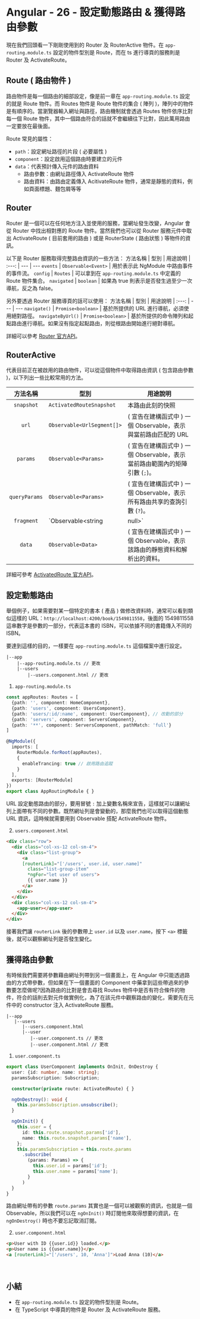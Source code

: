 # Angular - 26 - 設定動態路由 & 獲得路由參數
現在我們回頭看一下剛剛使用到的 Router 及 RouterActive 物件。在 `app-routing.module.ts` 設定的物件型別是 Route，而在 ts 進行導頁的服務則是 Router 及 ActivateRoute。

## Route ( 路由物件 )
路由物件是每一個路由的細部設定，像是前一章在 `app-routing.module.ts` 設定的就是 Route 物件。而 Routes 物件是 Route 物件的集合 ( 陣列 )，陣列中的物件是有順序的。當瀏覽器輸入網址與路徑，路由機制就會透過 Routes 物件依序比對每一個 Route 物件，其中一個路由符合的話就不會繼續往下比對，因此萬用路由一定要放在最後面。

Route 常見的屬性：
* `path`：設定網址路徑的片段 ( 必要屬性 )
* `component`：設定啟用這個路由時要建立的元件
* `data`：代表預計傳入元件的路由資料
  * 路由參數：由網址路徑傳入 ActivateRoute 物件
  * 路由資料：由路由定義傳入 AcitivateRoute 物件，通常是靜態的資料，例如頁面標題、麵包屑等等

## Router
Router 是一個可以在任何地方注入並使用的服務，當網址發生改變，Angular 會從 Router 中找出相對應的 Route 物件。當然我們也可以從 Router 服務元件中取出 ActivateRoute ( 目前套用的路由 ) 或是 RouterState ( 路由狀態 ) 等物件的資訊。

以下是 Router 服務取得完整路由資訊的一些方法：
方法名稱 | 型別 | 用途說明
| :---: | --- | ---
`events` | `Observable<Event>` | 用於表示此 NgModule 中路由事件的事件流。
`config` | `Routes` | 可以拿到在 `app-routing.module.ts` 中定義的 Route 物件集合。
`navigated` | `boolean` | 如果為 true 則表示是否發生過至少一次導航，反之為 false。

另外要透過 Router 服務導頁的話可以使用：
方法名稱 | 型別 | 用途說明
| :---: | --- | ---
`navigate()` | `Promise<boolean>` | 基於所提供的 URL 進行導航，必須使用絕對路徑。
`navigateByUrl()` | `Promise<boolean>` | 基於所提供的命令陣列和起點路由進行導航。如果沒有指定起點路由，則從根路由開始進行絕對導航。

詳細可以參考 [Router 官方API](https://angular.tw/api/router/Router#events)。

## RouterActive
代表目前正在被啟用的路由物件，可以從這個物件中取得路由資訊 ( 包含路由參數 )，以下列出一些比較常用的方法。

方法名稱 | 型別 | 用途說明
| :---: | --- | ---
`snapshot` | `ActivatedRouteSnapshot`	| 本路由此刻的快照
`url` | `Observable<UrlSegment[]>` | ( 宣告在建構函式中 ) 一個 Observable，表示與當前路由匹配的 URL
`params` | `Observable<Params>` | ( 宣告在建構函式中 ) 一個 Observable，表示當前路由範圍內的矩陣引數 (`;`)。
`queryParams` | `Observable<Params>` | ( 宣告在建構函式中 ) 一個 Observable，表示所有路由共享的查詢引數 (`?`)。
`fragment` | `Observable<string | null>` | ( 宣告在建構函式中 ) 一個 Observable，表示由所有路由共享的 URL 片段 (`#`)。
`data` | `Observable<Data>`	| ( 宣告在建構函式中 ) 一個 Observable，表示該路由的靜態資料和解析出的資料。

詳細可參考 [ActivatedRoute 官方API](https://angular.tw/api/router/ActivatedRoute#queryParams)。

## 設定動態路由
舉個例子，如果需要對某一個特定的書本 ( 產品 ) 做修改資料時，通常可以看到類似這樣的 URL：`http://localhost:4200/book/1549811558`，後面的 1549811558 這串數字是參數的一部分，代表這本書的 ISBN，可以依據不同的書籍傳入不同的 ISBN。

要達到這樣的目的，一樣要在 `app-routing.module.ts` 這個檔案中進行設定。

```
|--app
    |--app-routing.module.ts // 更改
    |--users
        |--users.component.html // 更改
```

1. `app-routing.module.ts`
```ts
const appRoutes: Routes = [
  {path: '', component: HomeComponent},
  {path: 'users', component: UsersComponent},
  {path: 'users/:id/:name', component: UserComponent}, // 改動的部分
  {path: 'servers', component: ServersComponent},
  {path: '**', component: ServersComponent, pathMatch: 'full'}
]

@NgModule({
  imports: [
    RouterModule.forRoot(appRoutes), 
    {
      enableTrancing: true // 啟用路由追蹤
    }
  ],
  exports: [RouterModule]
})
export class AppRoutingModule { }
```
URL 設定動態路由的部分，要用冒號 `:` 加上變數名稱來宣告，這樣就可以讓網址列上面帶有不同的參數。既然網址列是會變動的，那麼我們也可以取得這個動態 URL 資訊，這時候就需要用到 Observable 搭配 ActivateRoute 物件。
<br/>

2. `users.component.html`
```html
<div class="row">
  <div class="col-xs-12 col-sm-4">
    <div class="list-group">
      <a
      [routerLink]="['/users', user.id, user.name]"
        class="list-group-item"
        *ngFor="let user of users">
        {{ user.name }}
      </a>
    </div>
  </div>
  <div class="col-xs-12 col-sm-4">
    <app-user></app-user>
  </div>
</div>
```
接著我們讓 `routerLink` 後的參數帶上 `user.id` 以及 `user.name`，按下 `<a>` 標籤後，就可以觀察網址列是否發生變化。

## 獲得路由參數
有時候我們需要將參數藉由網址列帶到另一個畫面上，在 Angular 中只能透過路由的方式帶參數，但如果在下一個畫面的 Component 中藥拿到這些帶過來的參數要怎麼做呢?因為路由的比對是會去尋找 Routes 物件中是否有符合條件的物件，符合的話則去對元件做實例化，為了在該元件中觀察路由的變化，需要先在元件中的 constructor 注入 ActivateRoute 服務。

```
|--app
   |--users
      |--users.component.html
      |--user
         |--user.component.ts // 更改
         |--user.component.html // 更改
```

1. `user.component.ts`
```ts
export class UserComponent implements OnInit, OnDestroy {
  user: {id: number, name: string};
  paramsSubscription: Subscription;

  constructor(private route: ActivatedRoute) { }

  ngOnDestroy(): void {
    this.paramsSubscription.unsubscribe();
  }

  ngOnInit() {
    this.user = {
      id: this.route.snapshot.params['id'],
      name: this.route.snapshot.params['name'],
    };
    this.paramsSubscription = this.route.params
      .subscribe(
        (params: Params) => {
          this.user.id = params['id'];
          this.user.name = params['name'];
        }
      )
  }
}
```
路由網址帶有的參數 `route.params` 其實也是一個可以被觀察的資訊，也就是一個 Observable，所以我們可以在 `ngOnInit()` 時訂閱他來取得想要的資訊，在 `ngOnDestroy()` 時也不要忘記取消訂閱。
<br/>

2. `user.component.html`
```html
<p>User with ID {{user.id}} loaded.</p>
<p>User name is {{user.name}}</p>
<a [routerLink]="['/users', 10, 'Anna']">Load Anna (10)</a>
```
<br/>


## 小結
* 在 `app-routing.module.ts` 設定的物件型別是 Route。
* 在 TypeScript 中導頁的物件是 Router 及 ActivateRoute 服務。